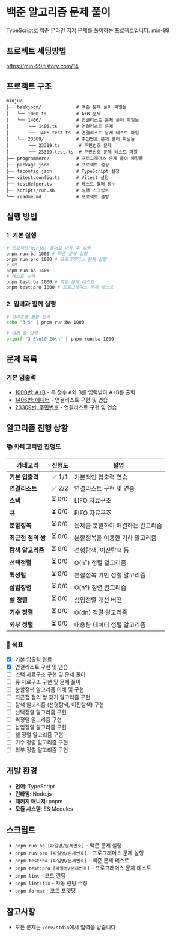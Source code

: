 # 백준 알고리즘 문제 풀이

TypeScript로 백준 온라인 저지 문제를 풀이하는 프로젝트입니다. [min-99](https://www.acmicpc.net/user/min_99)

## 프로젝트 세팅방법

https://min-99.tistory.com/14

## 프로젝트 구조

```
minju/
├── baekjoon/             # 백준 문제 풀이 파일들
│   └── 1000.ts           # A+B 문제
│   └── 1406/             # 연결리스트 문제 풀이 파일들
│       └── 1406.ts       # 연결리스트 문제
│       └── 1406.test.ts  # 연결리스트 문제 테스트 파일
│   └── 23309/            # 주민번호 문제 풀이 파일들
│       └── 23309.ts       # 주민번호 문제
│       └── 23309.test.ts  # 주민번호 문제 테스트 파일
├── programmers/          # 프로그래머스 문제 풀이 파일들
├── package.json          # 프로젝트 설정
├── tsconfig.json         # TypeScript 설정
├── vitest.config.ts      # Vitest 설정
├── testHelper.ts         # 테스트 헬퍼 함수
├── scripts/run.sh        # 실행 스크립트
└── readme.md             # 프로젝트 설명
```

## 실행 방법

### 1. 기본 실행

```bash
# 프로젝트(minju) 폴더로 이동 후 실행
pnpm run:ba 1000 # 백준 문제 실행
pnpm run:pro 1000 # 프로그래머스 문제 실행
# OR
pnpm run:ba 1406
# 테스트 실행
pnpm test:ba 1000 # 백준 문제 테스트
pnpm test:pro 1000 # 프로그래머스 문제 테스트
```

### 2. 입력과 함께 실행

```bash
# 파이프를 통한 입력
echo "3 5" | pnpm run:ba 1000

# 여러 줄 입력
printf "3 5\n10 20\n" | pnpm run:ba 1000
```

## 문제 목록

### 기본 입출력

- [1000번: A+B](baekjoon/1000.ts) - 두 정수 A와 B를 입력받아 A+B를 출력
- [1406번: 에디터](baekjoon/1406.ts) - 연결리스트 구현 및 연습
- [23309번: 주민번호](baekjoon/23309.ts) - 연결리스트 구현 및 연습

## 알고리즘 진행 상황

### 📚 카테고리별 진행도

| 카테고리           | 진행도 | 설명                              |
| ------------------ | ------ | --------------------------------- |
| **기본 입출력**    | ✅ 1/1 | 기본적인 입출력 연습              |
| **연결리스트**     | ✅ 2/2 | 연결리스트 구현 및 연습           |
| **스택**           | ⏳ 0/0 | LIFO 자료구조                     |
| **큐**             | ⏳ 0/0 | FIFO 자료구조                     |
| **분할정복**       | ⏳ 0/0 | 문제를 분할하여 해결하는 알고리즘 |
| **최근접 점의 쌍** | ⏳ 0/0 | 분할정복을 이용한 기하 알고리즘   |
| **탐색 알고리즘**  | ⏳ 0/0 | 선형탐색, 이진탐색 등             |
| **선택정렬**       | ⏳ 0/0 | O(n²) 정렬 알고리즘               |
| **퀵정렬**         | ⏳ 0/0 | 분할정복 기반 정렬 알고리즘       |
| **삽입정렬**       | ⏳ 0/0 | O(n²) 정렬 알고리즘               |
| **쉘 정렬**        | ⏳ 0/0 | 삽입정렬 개선 버전                |
| **기수 정렬**      | ⏳ 0/0 | O(dn) 정렬 알고리즘               |
| **외부 정렬**      | ⏳ 0/0 | 대용량 데이터 정렬 알고리즘       |

### 🎯 목표

- [x] 기본 입출력 완료
- [x] 연결리스트 구현 및 연습
- [ ] 스택 자료구조 구현 및 문제 풀이
- [ ] 큐 자료구조 구현 및 문제 풀이
- [ ] 분할정복 알고리즘 이해 및 구현
- [ ] 최근접 점의 쌍 찾기 알고리즘 구현
- [ ] 탐색 알고리즘 (선형탐색, 이진탐색) 구현
- [ ] 선택정렬 알고리즘 구현
- [ ] 퀵정렬 알고리즘 구현
- [ ] 삽입정렬 알고리즘 구현
- [ ] 쉘 정렬 알고리즘 구현
- [ ] 기수 정렬 알고리즘 구현
- [ ] 외부 정렬 알고리즘 구현

## 개발 환경

- **언어**: TypeScript
- **런타임**: Node.js
- **패키지 매니저**: pnpm
- **모듈 시스템**: ES Modules

## 스크립트

- `pnpm run:ba [파일명/문제번호]` - 백준 문제 실행
- `pnpm run:pro [파일명/문제번호]` - 프로그래머스 문제 실행
- `pnpm test:ba [파일명/문제번호]` - 백준 문제 테스트
- `pnpm test:pro [파일명/문제번호]` - 프로그래머스 문제 테스트
- `pnpm lint` - 코드 린팅
- `pnpm lint:fix` - 자동 린팅 수정
- `pnpm format` - 코드 포맷팅

## 참고사항

- 모든 문제는 `/dev/stdin`에서 입력을 받습니다
